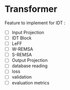 # Transformer

Feature to implement for IDT :

- [ ] Input Projection
- [ ] IDT Block
- [ ] LeFF
- [ ] W-REMSA
- [ ] S-REMSA
- [ ] Output Projection
- [ ] database reading
- [ ] loss
- [ ] validation
- [ ] evaluation metrics